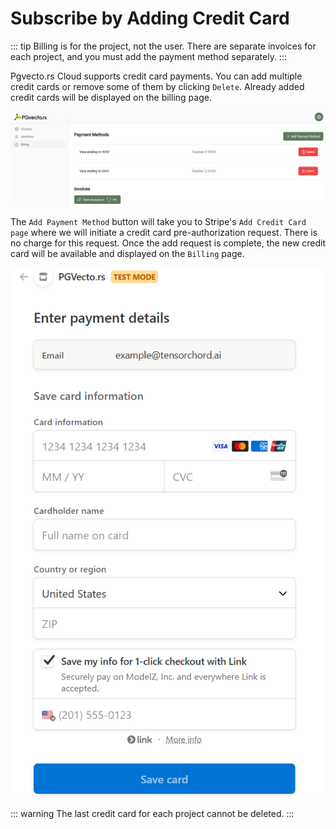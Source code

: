 # Subscribe by Adding Credit Card

::: tip
Billing is for the project, not the user. There are separate invoices for each project, and you must add the payment method separately.
:::

Pgvecto.rs Cloud supports credit card payments. You can add multiple credit cards or remove some of them by clicking `Delete`. Already added credit cards will be displayed on the billing page.

![](../images/billing_page.png)

The `Add Payment Method` button will take you to Stripe's `Add Credit Card page` where we will initiate a credit card pre-authorization request. There is no charge for this request. Once the add request is complete, the new credit card will be available and displayed on the `Billing` page.

![](../images/billing_add_card.png)

::: warning
The last credit card for each project cannot be deleted.
:::